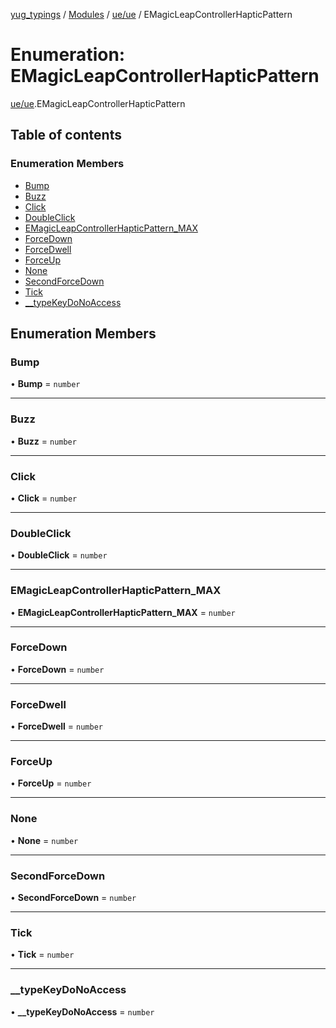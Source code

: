 [yug_typings](../README.md) / [Modules](../modules.md) / [ue/ue](../modules/ue_ue.md) / EMagicLeapControllerHapticPattern

# Enumeration: EMagicLeapControllerHapticPattern

[ue/ue](../modules/ue_ue.md).EMagicLeapControllerHapticPattern

## Table of contents

### Enumeration Members

- [Bump](ue_ue.EMagicLeapControllerHapticPattern.md#bump)
- [Buzz](ue_ue.EMagicLeapControllerHapticPattern.md#buzz)
- [Click](ue_ue.EMagicLeapControllerHapticPattern.md#click)
- [DoubleClick](ue_ue.EMagicLeapControllerHapticPattern.md#doubleclick)
- [EMagicLeapControllerHapticPattern\_MAX](ue_ue.EMagicLeapControllerHapticPattern.md#emagicleapcontrollerhapticpattern_max)
- [ForceDown](ue_ue.EMagicLeapControllerHapticPattern.md#forcedown)
- [ForceDwell](ue_ue.EMagicLeapControllerHapticPattern.md#forcedwell)
- [ForceUp](ue_ue.EMagicLeapControllerHapticPattern.md#forceup)
- [None](ue_ue.EMagicLeapControllerHapticPattern.md#none)
- [SecondForceDown](ue_ue.EMagicLeapControllerHapticPattern.md#secondforcedown)
- [Tick](ue_ue.EMagicLeapControllerHapticPattern.md#tick)
- [\_\_typeKeyDoNoAccess](ue_ue.EMagicLeapControllerHapticPattern.md#__typekeydonoaccess)

## Enumeration Members

### Bump

• **Bump** = `number`

___

### Buzz

• **Buzz** = `number`

___

### Click

• **Click** = `number`

___

### DoubleClick

• **DoubleClick** = `number`

___

### EMagicLeapControllerHapticPattern\_MAX

• **EMagicLeapControllerHapticPattern\_MAX** = `number`

___

### ForceDown

• **ForceDown** = `number`

___

### ForceDwell

• **ForceDwell** = `number`

___

### ForceUp

• **ForceUp** = `number`

___

### None

• **None** = `number`

___

### SecondForceDown

• **SecondForceDown** = `number`

___

### Tick

• **Tick** = `number`

___

### \_\_typeKeyDoNoAccess

• **\_\_typeKeyDoNoAccess** = `number`

